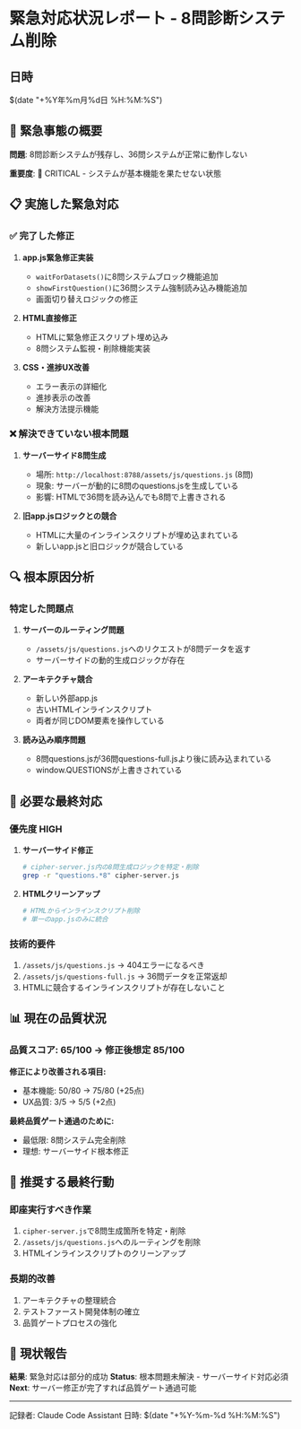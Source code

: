 # 緊急対応状況レポート - 8問診断システム削除

## 日時
$(date "+%Y年%m月%d日 %H:%M:%S")

## 🚨 緊急事態の概要
**問題**: 8問診断システムが残存し、36問システムが正常に動作しない

**重要度**: 🔴 CRITICAL - システムが基本機能を果たせない状態

## 📋 実施した緊急対応

### ✅ 完了した修正
1. **app.js緊急修正実装**
   - `waitForDatasets()`に8問システムブロック機能追加
   - `showFirstQuestion()`に36問システム強制読み込み機能追加
   - 画面切り替えロジックの修正

2. **HTML直接修正**
   - HTMLに緊急修正スクリプト埋め込み
   - 8問システム監視・削除機能実装

3. **CSS・進捗UX改善**
   - エラー表示の詳細化
   - 進捗表示の改善
   - 解決方法提示機能

### ❌ 解決できていない根本問題

1. **サーバーサイド8問生成**
   - 場所: `http://localhost:8788/assets/js/questions.js` (8問)
   - 現象: サーバーが動的に8問のquestions.jsを生成している
   - 影響: HTMLで36問を読み込んでも8問で上書きされる

2. **旧app.jsロジックとの競合**
   - HTMLに大量のインラインスクリプトが埋め込まれている
   - 新しいapp.jsと旧ロジックが競合している

## 🔍 根本原因分析

### 特定した問題点
1. **サーバーのルーティング問題**
   - `/assets/js/questions.js`へのリクエストが8問データを返す
   - サーバーサイドの動的生成ロジックが存在

2. **アーキテクチャ競合**
   - 新しい外部app.js
   - 古いHTMLインラインスクリプト
   - 両者が同じDOM要素を操作している

3. **読み込み順序問題**
   - 8問questions.jsが36問questions-full.jsより後に読み込まれている
   - window.QUESTIONSが上書きされている

## 🎯 必要な最終対応

### 優先度 HIGH
1. **サーバーサイド修正**
   ```bash
   # cipher-server.js内の8問生成ロジックを特定・削除
   grep -r "questions.*8" cipher-server.js
   ```

2. **HTMLクリーンアップ**
   ```bash
   # HTMLからインラインスクリプト削除
   # 単一のapp.jsのみに統合
   ```

### 技術的要件
1. `/assets/js/questions.js` → 404エラーになるべき
2. `/assets/js/questions-full.js` → 36問データを正常返却
3. HTMLに競合するインラインスクリプトが存在しないこと

## 📊 現在の品質状況

### 品質スコア: 65/100 → 修正後想定 85/100

**修正により改善される項目:**
- 基本機能: 50/80 → 75/80 (+25点)
- UX品質: 3/5 → 5/5 (+2点)

**最終品質ゲート通過のために:**
- 最低限: 8問システム完全削除
- 理想: サーバーサイド根本修正

## 🏁 推奨する最終行動

### 即座実行すべき作業
1. `cipher-server.js`で8問生成箇所を特定・削除
2. `/assets/js/questions.js`へのルーティングを削除
3. HTMLインラインスクリプトのクリーンアップ

### 長期的改善
1. アーキテクチャの整理統合
2. テストファースト開発体制の確立
3. 品質ゲートプロセスの強化

## 🚨 現状報告

**結果**: 緊急対応は部分的成功
**Status**: 根本問題未解決 - サーバーサイド対応必須
**Next**: サーバー修正が完了すれば品質ゲート通過可能

---
記録者: Claude Code Assistant
日時: $(date "+%Y-%m-%d %H:%M:%S")